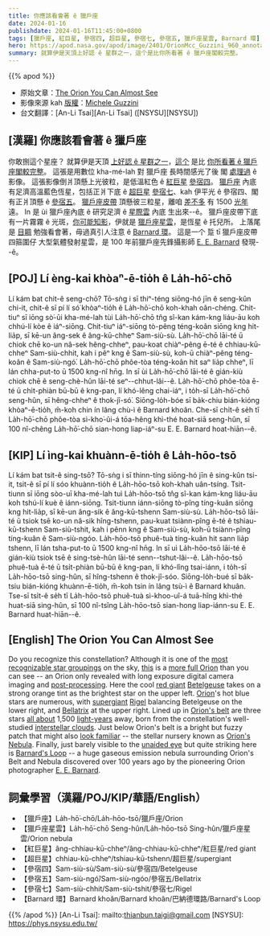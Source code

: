 ```yaml
---
title: 你應該看會著 ê 獵戶座
date: 2024-01-16
publishdate: 2024-01-16T11:45:00+0800
tags: [獵戶座, 紅巨星, 參宿四, 超巨星, 參宿七, 參宿五, 獵戶座星雲, Barnard 環]
hero: https://apod.nasa.gov/apod/image/2401/OrionMcc_Guzzini_960_annotated.jpg
summary: 就算伊是天頂上好認 ê 星群之一，這个是比你所看著 ê 獵戶座閣較完整。
---
```


{{% apod %}}

- 原始文章：[The Orion You Can Almost See](https://apod.nasa.gov/apod/ap240116.html)
- 影像來源 kah [版權][copyright]：[Michele Guzzini](https://www.instagram.com/micheleguzzini/)
- 台文翻譯：[An-Li Tsai][An-Li Tsai] ([NSYSU][NSYSU])

## [漢羅] 你應該看會著 ê 獵戶座
你敢捌這个星座？
就算伊是天頂 [上好認 ê 星群之一][most recognizable star groupings]，[這个][this] 是比 [你所看著 ê 獵戶座閣較完整][more full Orion]。
這張是用數位 kha-mé-lah 對 獵戶座 長時間感光了後 閣 [處理過][post-processing] ê 影像。
這張影像倒爿頂懸上光彼粒，是低溫紅色 ê [紅巨星][red giant] [參宿四][Betelgeuse]。
[獵戶座][Orion] 內底有足濟高溫藍色恆星，包括正爿下底 ê [超巨星][supergiant] [參宿七][Rigel]、kah 伊平光 ê 參宿四、閣有正爿頂懸 ê [參宿五][Bellatrix]。
[獵戶座皮帶][Orion's belt]  頂懸彼三粒星，離咱 [差不多][all about] 有 1500 [光年][light-years] 遠。
In 是 ùi 獵戶座內底 ê 研究足濟 ê [星際雲][interstellar clouds] 內底 生出來--ê。
獵戶座皮帶下底有一片霧霧 ê 光斑，[你可能知影][look familiar]，伊就是 [獵戶座星雲][Orion's Nebula]，是恆星 ê 托兒所。
上落尾是 [目睭][unaided eye] 勉強看會著，毋過真引人注意 ê [Barnard 環][Barnard's Loop]。
這是一个 踅 tī 獵戶座皮帶四箍圍仔 大型氣體發射星雲，是 100 年前獵戶座先鋒攝影師 [E. E. Barnard][E. E. Barnard] 發現--ê。

## [POJ] Lí èng-kai khòaⁿ-ē-tio̍h ê La̍h-hō͘-chō
Lí kám bat chit-ê seng-chō?
Tō-sǹg i sī thiⁿ-téng siōng-hó jīn ê seng-kûn chi-it, chit-ê sī pí lí só͘ khòaⁿ-tio̍h ê La̍h-hō͘-chō koh-khah oân-chéng.
Chit-tiuⁿ sī iōng sò͘-ūi kha-mé-lah tùi La̍h-hō͘-chō tn̂g sî-kan kám-kng liáu-āu koh chhú-lí kòe ê iáⁿ-siōng.
Chit-tiuⁿ iáⁿ-siōng tò-pêng téng-koân siōng kng hit-lia̍p, sī kē-un âng-sek ê âng-kū-chheⁿ Sam-siù-sù.
La̍h-hō͘-chō lāi-té ū chiok chē ko-un nâ-sek hêng-chheⁿ, pau-koat chiàⁿ-pêng ē-té ê chhiau-kū-chheⁿ Sam-siù-chhit, kah i pêⁿ kng ê Sam-siù-sù, koh-ū chiàⁿ-pêng téng-koân ê Sam-siù-ngó͘.
La̍h-hō͘-chō phôe-tòa téng-koân hit saⁿ lia̍p chheⁿ, lī lán chha-put-to ū 1500 kng-nî hn̄g.
In sī ùi La̍h-hō͘-chō lāi-té ê gián-kiù chiok chē ê seng-chè-hûn lāi-té seⁿ--chhut-lâi--ê.
La̍h-hō͘-chō phôe-tòa ē-té ū chi̍t-phiàn bū-bū ê kng-pan, lí khó-lêng chai-iáⁿ, i to̍h-sī La̍h-hō͘-chō seng-hûn, sī hêng-chheⁿ ê thok-jî-só͘.
Siōng-lo̍h-bóe sī ba̍k-chiu bián-kióng khòaⁿ-ē-tio̍h, m̄-koh chin ín lâng chù-ì ê Barnard khoân.
Che-sī chi̍t-ê se̍h tī La̍h-hō͘-chō phôe-tòa sì-kho͘-ûi-á tōa-hêng khì-thé hoat-siā seng-hûn, sī 100 nî-chêng La̍h-hō͘-chō sian-hong liap-iáⁿ-su E. E. Barnard hoat-hiān--ê.

## [KIP] Lí ìng-kai khuànn-ē-tio̍h ê La̍h-hōo-tsō
Lí kám bat tsit-ê sing-tsō?
Tō-sǹg i sī thinn-tíng siōng-hó jīn ê sing-kûn tsi-it, tsit-ê sī pí lí sóo khuànn-tio̍h ê La̍h-hōo-tsō koh-khah uân-tsíng.
Tsit-tiunn sī iōng sòo-uī kha-mé-lah tuì La̍h-hōo-tsō tn̂g sî-kan kám-kng liáu-āu koh tshú-lí kuè ê iánn-siōng.
Tsit-tiunn iánn-siōng tò-pîng tíng-kuân siōng kng hit-lia̍p, sī kē-un âng-sik ê âng-kū-tshenn Sam-siù-sù.
La̍h-hōo-tsō lāi-té ū tsiok tsē ko-un nâ-sik hîng-tshenn, pau-kuat tsiànn-pîng ē-té ê tshiau-kū-tshenn Sam-siù-tshit, kah i pênn kng ê Sam-siù-sù, koh-ū tsiànn-pîng tíng-kuân ê Sam-siù-ngóo.
La̍h-hōo-tsō phuê-tuà tíng-kuân hit sann lia̍p tshenn, lī lán tsha-put-to ū 1500 kng-nî hn̄g.
In sī uì La̍h-hōo-tsō lāi-té ê gián-kiù tsiok tsē ê sing-tsè-hûn lāi-té senn--tshut-lâi--ê.
La̍h-hōo-tsō phuê-tuà ē-té ū tsi̍t-phiàn bū-bū ê kng-pan, lí khó-lîng tsai-iánn, i to̍h-sī La̍h-hōo-tsō sing-hûn, sī hîng-tshenn ê thok-jî-sóo.
Siōng-lo̍h-bué sī ba̍k-tsiu bián-kióng khuànn-ē-tio̍h, m̄-koh tsin ín lâng tsù-ì ê Barnard khuân.
Tse-sī tsi̍t-ê se̍h tī La̍h-hōo-tsō phuê-tuà sì-khoo-uî-á tuā-hîng khì-thé huat-siā sing-hûn, sī 100 nî-tsîng La̍h-hōo-tsō sian-hong liap-iánn-su E. E. Barnard huat-hiān--ê.

## [English] The Orion You Can Almost See
Do you recognize this constellation?
Although it is one of the [most recognizable star groupings][most recognizable star groupings] on the sky, [this][this] is a [more full Orion][more full Orion] than you can see -- an Orion only revealed with long exposure digital camera imaging and [post-processing][post-processing].
Here the cool [red giant][red giant] [Betelgeuse][Betelgeuse] takes on a strong orange tint as the brightest star on the upper left.
[Orion][Orion]'s hot blue stars are numerous, with [supergiant][supergiant] [Rigel][Rigel] balancing Betelgeuse on the lower right, and [Bellatrix][Bellatrix] at the upper right.
Lined up in [Orion's belt][Orion's belt] are three stars [all about][all about] 1,500 [light-years][light-years] away, born from the constellation's well-studied [interstellar clouds][interstellar clouds].
Just below Orion's belt is a bright but fuzzy patch that might also [look familiar][look familiar] -- the stellar nursery known as [Orion's Nebula][Orion's Nebula].
Finally, just barely visible to the [unaided eye][unaided eye] but quite striking here is [Barnard's Loop][Barnard's Loop] -- a huge gaseous emission nebula surrounding Orion's Belt and Nebula discovered over 100 years ago by the pioneering Orion photographer [E. E. Barnard][E. E. Barnard].

## 詞彙學習（漢羅/POJ/KIP/華語/English）
- 【獵戶座】La̍h-hō͘-chō/La̍h-hōo-tsō/獵戶座/Orion
- 【獵戶座星雲】La̍h-hō͘-chō Seng-hûn/La̍h-hōo-tsō Sing-hûn/獵戶座星雲/Orion nebula
- 【紅巨星】âng-chhiau-kū-chheⁿ/âng-chhiau-kū-chheⁿ/紅巨星/red giant
- 【超巨星】chhiau-kū-chheⁿ/tshiau-kū-tshenn/超巨星/supergiant
- 【參宿四】Sam-siù-sù/Sam-siù-sù/參宿四/Betelgeuse
- 【參宿五】Sam-siù-ngó͘/Sam-siù-ngóo/參宿五/Bellatrix
- 【參宿七】Sam-siù-chhit/Sam-siù-tshit/參宿七/Rigel
- 【Barnard 環】Barnard khoân/Barnard khoân/巴納德環路/Barnard's Loop

{{% /apod %}}
[An-Li Tsai]: mailto:thianbun.taigi@gmail.com
[NSYSU]: https://phys.nsysu.edu.tw/

[copyright]: https://apod.nasa.gov/apod/fap/lib/about_apod.html#srapply
[License]: https://creativecommons.org/licenses/by/3.0/

[most recognizable star groupings]:https://en.wikipedia.org/wiki/Orion_(constellation)
[this]:https://www.instagram.com/p/C1Pz_MdIEmN/
[more full Orion]:https://apod.nasa.gov/apod/ap151123.html
[post-processing]:https://media.snopes.com/2009/01/rand.jpg
[red giant]:https://en.wikipedia.org/wiki/Red_giant
[Betelgeuse]:https://apod.nasa.gov/apod/ap100106.html
[Orion]:https://universe.nasa.gov/news/147/discovering-the-universe-through-the-constellation-orion/
[supergiant]:https://en.wikipedia.org/wiki/Supergiant_star
[Rigel]:https://apod.nasa.gov/apod/ap180115.html
[Bellatrix]:http://earthsky.org/tonight/bellatrix-orions-third-brightest-means-female-warrior
[Orion's belt]:https://apod.nasa.gov/apod/ap170604.html
[all about]:https://www.youtube.com/watch?v=lD-5ZOipE48
[light-years]:https://spaceplace.nasa.gov/light-year/
[interstellar clouds]:http://astronomy.swin.edu.au/cosmos/I/Interstellar+Gas+Cloud
[look familiar]:https://www.youtube.com/watch?v=-EjukzL-bJc
[Orion's Nebula]:https://apod.nasa.gov/apod/ap171129.html
[unaided eye]:https://www.aoa.org/patients-and-public/resources-for-teachers/how-your-eyes-work
[Barnard's Loop]:https://en.wikipedia.org/wiki/Barnard%27s_Loop
[E. E. Barnard]:https://en.wikipedia.org/wiki/Edward_Emerson_Barnard
